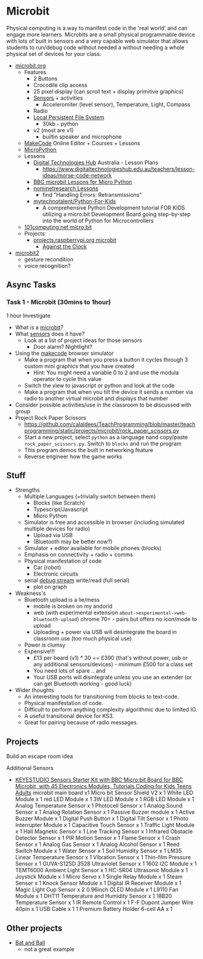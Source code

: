 Microbit
========

Physical computing is a way to manifest code in the 'real world' and can engage more learners.
Microbits are a small physical programmable device with lots of built in sensors and a very capable web simulator that allows students to run/debug code without needed a without needing a whole physical set of devices for your class.

* [microbit.org](https://microbit.org/)
    * Features
        * 2 Buttons
        * Crocodile clip access
        * 25 pixel display (can scroll text + display primitive graphics)
        * [Sensors](https://microbit.org/get-started/first-steps/sensors/) + activities
            * Acceleromiter (level sensor), Temperature, Light, Compass
        * Radio
        * [Local Persistent File System](https://microbit-micropython.readthedocs.io/en/v1.0.1/filesystem.html)
            * 30kb - python
        * v2 (most are v1)
            * builtin speaker and microphone
    * [MakeCode](https://makecode.microbit.org/) Online Editor + Courses + Lessons
    * [MicroPython](https://microbit-micropython.readthedocs.io/en/latest/)
    * Lessons
        * [Digital Technologies Hub](https://www.digitaltechnologieshub.edu.au/teachers/lesson-ideas#/) Australia - Lesson Plans
            * https://www.digitaltechnologieshub.edu.au/teachers/lesson-ideas/morse-code-network
        * [BBC microbit Lessons for Micro Python](https://web.archive.org/web/20220527163605/http://physicalcomputing.co.uk/2017/01/11/bbc-microbit-lessons/)
        * [nominetresearch Lessons](https://web.archive.org/web/20230204202537/https://microbit.nominetresearch.uk/)
            * find "Handling Errors: Retransmissions"
        * [mytechnotalent/Python-For-Kids](https://github.com/mytechnotalent/Python-For-Kids) 
            * A comprehensive Python Development tutorial FOR KIDS utilizing a micro:bit Development Board going step-by-step into the world of Python for Microcontrollers
    * [101computing.net micro:bit](https://www.101computing.net/category/bbc-microbit/)
    * Projects
        * [projects.raspberrypi.org microbit](https://projects.raspberrypi.org/en/projects?hardware[]=microbit)
            * [Against the Clock](https://projects.raspberrypi.org/en/projects/against-the-clock)
* [microbit2](https://tech.microbit.org/latest-revision/announcement/)
    * gesture recondition
    * voice recognition?


Async Tasks
-----------

### Task 1 - Microbit (30mins to 1hour)


1 hour
Investigate 
* What is a [microbit](https://microbit.org/)?
* What [sensors](https://microbit.org/get-started/first-steps/sensors/) does it have?
    * Look at a list of project ideas for those sensors
        * Door alarm? Nightlight?
* Using the [makecode](https://makecode.microbit.org/) browser simulator
    * Make a program that when you press a button it cycles through 3 custom mini graphics that you have created
        * Hint: You might need a variable 0 to 2 and use the modula operator to cycle this value
    * Switch the view to javascript or python and look at the code
    * Make a program that when you tilt the device it sends a number via radio to another virtual microbit and displays that number
* Consider possible activities/use in the classroom to be discussed with group
* Project Rock Paper Scissors
    * https://github.com/calaldees/TeachProgramming/blob/master/teachprogramming/static/projects/microbit/rock_paper_scissors.py
    * Start a new project, select `python` as a language nand copy/paste `rock_paper_scissors.py`. Switch to `blocks` and run the program
    * This program demos the built in networking feature
    * Reverse engineer how the game works


Stuff
-----

* Strengths
    * Multiple Languages (+trivially switch between them)
        * Blocks (like Scratch)
        * Typescript/Javascript
        * Micro Python
    * Simulator is free and accessible in browser (including simulated multiple devices for radio)
        * Upload via USB
        * (Bluetooth may be better now?)
    * Simulator + editor available for mobile phones (blocks)
    * Emphasis on connectivity + radio + comms
    * Physical manifestation of code
        * Car (robot)
        * Electronic circuits
    * serial [debug stream](https://support.microbit.org/support/solutions/articles/19000095729-displaying-live-serial-data-from-the-micro-bit-in-the-makecode-console-) write/read (full serial)
        * plot on graph
* Weakness's
    * Bluetooth upload is a lie/mess
        * mobile is broken on my andorid
        * web (with experimental extension `about->experimental->web-bluetooth-upload`) chrome 70+ - pairs but offers no icon/mode to upload
        * Uploading + power via USB will desintegrate the board in classroom use (too much physical use)
    * Power is clumsy
    * Expensive!!!
        * £13 per board (v1) * 30 == £390 (that's without power, usb or any additional sensors/devices) - minimum £500 for a class set
        * You need lots of spare .. and 
        * Your USB ports will disintegrate unless you use an extender (or can get Bluetooth working - good luck)
* Wider thoughts
    * An interesting tools for transitioning from blocks to text-code. 
    * Physical manifestation of code. 
    * Difficult to perform anything complexity algorithmic due to limited IO. 
    * A useful transitional device for KS3. 
    * Great for pairing because of radio messages.

Projects
--------
Build an escape room idea



Additional Sensors
* [KEYESTUDIO Sensors Starter Kit with BBC Micro:bit Board for BBC Microbit, with 45 Electronics Modules, Tutorials Coding for Kids Teens Adults](https://www.amazon.co.uk/KEYESTUDIO-Sensors-Starter-Kit-Micro/dp/B08H7VSLZH/ref=sr_1_9?dchild=1&keywords=microbit&qid=1605460287&sr=8-9)
microbit main board x1
Micro bit Sensor Shield V2 x 1
White LED Module x 1
red LED Module x 1
3W LED Module x 1
RGB LED Module x 1
Analog Temperature Sensor x 1
Photocell Sensor x 1
Analog Sound Sensor x 1
Analog Rotation Sensor x 1
Passive Buzzer module x 1
Active Buzzer Module x 1
Digital Push Button x 1
Digital Tilt Sensor x 1
Photo Interrupter Module x 1
Capacitive Touch Sensor x 1
Traffic Light Module x 1
Hall Magnetic Sensor x 1
Line Tracking Sensor x 1
Infrared Obstacle Detector Sensor x 1
PIR Motion Sensor x 1
Flame Sensor x 1
Crash Sensor x 1
Analog Gas Sensor x 1
Analog Alcohol Sensor x 1
Reed Switch Module x 1
Water Sensor x 1
Soil Humidity Sensor x 1
LM35 Linear Temperature Sensor x 1
Vibration Sensor x 1
Thin-film Pressure Sensor x 1
GUVA-S12SD 3528 Ultraviolet Sensor x 1
1602 I2C Module x 1
TEMT6000 Ambient Light Sensor x 1
HC-SR04 Ultrasonic Module x 1
Joystick Module x 1
Micro Servo x 1
Single Relay Module x 1
Steam Sensor x 1
Knock Sensor Module x 1
Digital IR Receiver Module x 1
Magic Light Cup Sensor x 2
0.96inch OLED Module x 1
L9110 Fan Module x 1
DHT11 Temperature and Humidity Sensor x 1
18B20 Temperature Sensor x 1
IR Remote Control x 1
F-F Dupont Jumper Wire 40pin x 1
USB Cable x 1
1 Premium Battery Holder 6-cell AA x 1 


Other projects
--------------

* [Bat and Ball](https://makecode.microbit.org/56653-60441-81073-43109)
    * not a great example
